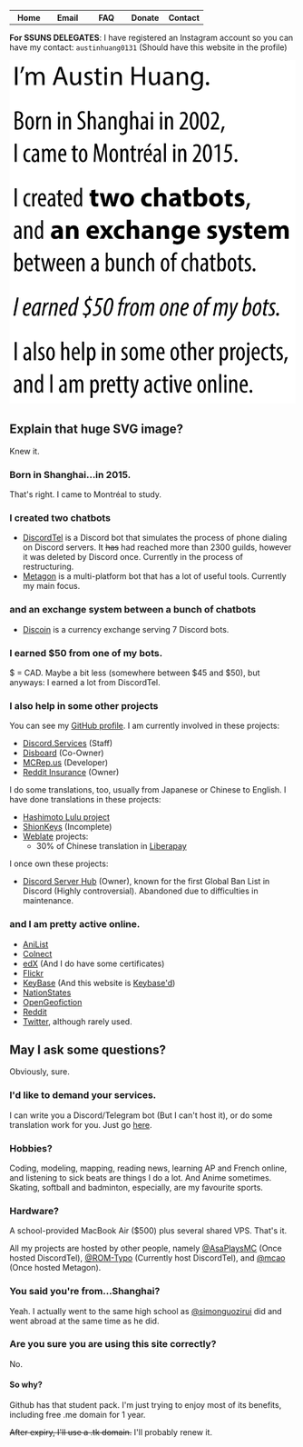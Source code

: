 <table class="tg">
  <tr>
    <th class="tg-baqh" width="20%">Home</th>
    <th class="tg-baqh" width="20%">Email</th>
    <th class="tg-baqh" width="20%">FAQ</th>
    <th class="tg-baqh" width="20%">Donate</th>
    <th class="tg-baqh" width="20%">Contact</th>
  </tr>
</table>

**For SSUNS DELEGATES**: I have registered an Instagram account so you can have my contact: `austinhuang0131` (Should have this website in the profile)

![](Untitled-1.svg)

## Explain that huge SVG image?
Knew it.

### Born in Shanghai...in 2015.
That's right. I came to Montréal to study.

### I created two chatbots
* [DiscordTel](http://github.com/austinhuang0131/discordtel) is a Discord bot that simulates the process of phone dialing on Discord servers. It ~~has~~ had reached more than 2300 guilds, however it was deleted by Discord once. Currently in the process of restructuring.
* [Metagon](https://metagon.cf) is a multi-platform bot that has a lot of useful tools. Currently my main focus.

### and an exchange system between a bunch of chatbots
* [Discoin](http://discoin.gitbooks.io/docs) is a currency exchange serving 7 Discord bots.

### I earned $50 from one of my bots.
$ = CAD. Maybe a bit less (somewhere between $45 and $50), but anyways: I earned a lot from DiscordTel.

### I also help in some other projects
You can see my [GitHub profile](http://github.com/austinhuang0131). I am currently involved in these projects:

* [Discord.Services](http://discord.services) (Staff)
* [Disboard](http://disboard.org/) (Co-Owner)
* [MCRep.us](http://mcrep.us) (Developer)
* [Reddit Insurance](http://reddit.com/r/redditinsurance) (Owner)

I do some translations, too, usually from Japanese or Chinese to English. I have done translations in these projects:

* [Hashimoto Lulu project](http://luluidoll.jp/tagged/english)
* [ShionKeys](/ShionKeys) (Incomplete)
* [Weblate](https://hosted.weblate.org/user/austinhuang0131/) projects:
  * 30% of Chinese translation in [Liberapay](https://liberapay.com/)
  
I once own these projects:

* [Discord Server Hub](http://discord.shoutwiki.com) (Owner), known for the first Global Ban List in Discord (Highly controversial). Abandoned due to difficulties in maintenance.

### and I am pretty active online.

* [AniList](https://anilist.co/user/austinhuang)
* [Colnect](https://colnect.com/en/collectors/collector/Austin-Huang)
* [edX](https://courses.edx.org/u/austinhuang0131) (And I do have some certificates)
* [Flickr](https://flic.kr/austin0131)
* [KeyBase](https://keybase.io/austinhuang) (And this website is [Keybase'd](/keybase.txt))
* [NationStates](https://www.nationstates.net/nation=the_cafes)
* [OpenGeofiction](http://wiki.opengeofiction.net/wiki/index.php/Esthyra)
* [Reddit](http://reddit.com/u/austinhuang)
* [Twitter](http://twitter.com/montreal0131), although rarely used.

## May I ask some questions?
Obviously, sure.

### I'd like to demand your services.
I can write you a Discord/Telegram bot (But I can't host it), or do some translation work for you. Just go [here](https://docs.google.com/forms/d/e/1FAIpQLScSGYm6NXhc8L_vFsWZjmz6LULB89CTKX5IiRWPAAurgbF43g/viewform).

### Hobbies?
Coding, modeling, mapping, reading news, learning AP and French online, and listening to sick beats are things I do a lot. And Anime sometimes. Skating, softball and badminton, especially, are my favourite sports.

### Hardware?
A school-provided MacBook Air ($500) plus several shared VPS. That's it.

All my projects are hosted by other people, namely [@AsaPlaysMC](https://github.com/AsaPlaysMC) (Once hosted DiscordTel), [@ROM-Typo](https://github.com/ROM-Typo) (Currently host DiscordTel), and [@mcao](https://github.com/mcao) (Once hosted Metagon).

### You said you're from...Shanghai?
Yeah. I actually went to the same high school as [@simonguozirui](https://github.com/simonguozirui) did and went abroad at the same time as he did.

### Are you sure you are using this site correctly?
No.

#### So why?
Github has that student pack. I'm just trying to enjoy most of its benefits, including free .me domain for 1 year.

~~After expiry, I'll use a .tk domain.~~ I'll probably renew it.
